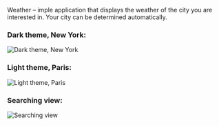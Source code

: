 Weather – imple application that displays the weather of the city you are interested in. Your city can be determined automatically.


### Dark theme, New York:
![Dark theme, New York](https://i.postimg.cc/xdVFyJS4/IMG-4798.png)

### Light theme, Paris:
![Light theme, Paris](https://i.postimg.cc/ZRV7SwvG/IMG-4799.png)

### Searching view:
![Searching view](https://i.postimg.cc/rm8n3BsG/IMG-4800.png)

